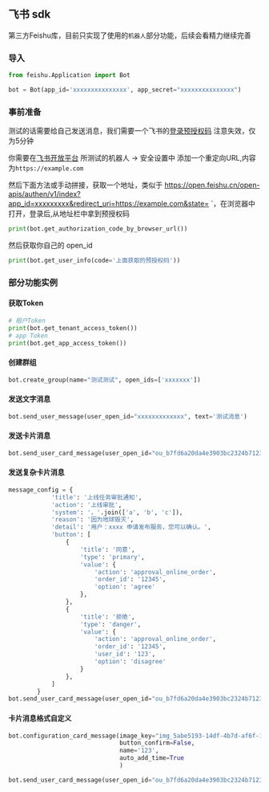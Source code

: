 ## 飞书 sdk

第三方Feishu库，目前只实现了使用的`机器人`部分功能，后续会看精力继续完善

### 导入
```python
from feishu.Application import Bot

bot = Bot(app_id='xxxxxxxxxxxxxxx', app_secret="xxxxxxxxxxxxxxx")
```

### 事前准备

测试的话需要给自己发送消息，我们需要一个飞书的[登录预授权码](https://open.feishu.cn/document/ukTMukTMukTM/ukzN4UjL5cDO14SO3gTN)
注意失效，仅为5分钟

你需要在[飞书开放平台](https://open.feishu.cn/) 所测试的机器人 -> 安全设置中 添加一个重定向URL,内容为`https://example.com`

然后下面方法或手动拼接，获取一个地址，类似于 https://open.feishu.cn/open-apis/authen/v1/index?app_id=xxxxxxxxx&redirect_uri=https://example.com&state= `，在浏览器中打开，登录后,从地址栏中拿到预授权码
``` python
print(bot.get_authorization_code_by_browser_url())
```

然后获取你自己的 open_id
``` python
print(bot.get_user_info(code='上面获取的预授权码'))
```

### 部分功能实例

#### 获取Token
``` python
# 租户Token
print(bot.get_tenant_access_token())
# app Token
print(bot.get_app_access_token())
```

#### 创建群组
``` python
bot.create_group(name="测试测试", open_ids=['xxxxxxx'])
```

#### 发送文字消息
``` python
bot.send_user_message(user_open_id="xxxxxxxxxxxxx", text='测试消息')
```

#### 发送卡片消息
``` python
bot.send_user_card_message(user_open_id="ou_b7fd6a20da4e3903bc2324b71232c5ac", title="测试标题", text="测试内容")
```

#### 发送复杂卡片消息
``` python
message_config = {
            'title': '上线任务审批通知',
            'action': '上线审批',
            'system': '，'.join(['a', 'b', 'c']),
            'reason': '因为地球毁灭',
            'detail': '用户：xxxx 申请发布服务，您可以确认。',
            'button': [
                {
                    'title': '同意',
                    'type': 'primary',
                    'value': {
                        'action': 'approval_online_order',
                        'order_id': '12345',
                        'option': 'agree'
                    },
                },
                {
                    'title': '拒绝',
                    'type': 'danger',
                    'value': {
                        'action': 'approval_online_order',
                        'order_id': '12345',
                        'user_id': '123',
                        'option': 'disagree'
                    }
                },
            ]
        }
bot.send_user_card_message(user_open_id="ou_b7fd6a20da4e3903bc2324b71232c5ac", **message_config)
```

#### 卡片消息格式自定义
``` python
bot.configuration_card_message(image_key="img_5abe5193-14df-4b7d-af6f-15fac38c485g", 
                               button_confirm=False, 
                               name='123', 
                               auto_add_time=True
                               )

bot.send_user_card_message(user_open_id="ou_b7fd6a20da4e3903bc2324b71232c5ac", **message_config)
```
